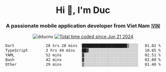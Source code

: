 <h1 align="center">
  Hi 👋, I'm  Duc</h1>
<h3 align="center">A passionate mobile application developer from Viet Nam 🇻🇳</h3>  
  
<p align="center"> <img src="https://komarev.com/ghpvc/?username=dducnv&label=Profile%20views&color=0e75b6&style=flat" alt="dducnv" /> 
<a href="https://wakatime.com/@4d2a2cd9-1bcb-4dd1-84a4-dce128a35137"><img src="https://wakatime.com/badge/user/4d2a2cd9-1bcb-4dd1-84a4-dce128a35137.svg" alt="Total time coded since Jun 21 2024" /></a>
</p>  

<div align="center">
  <!--START_SECTION:waka-->

```txt
Dart              28 hrs 28 mins  ████████████████████▒░░░░   81.02 %
TypeScript        3 hrs 44 mins   ██▓░░░░░░░░░░░░░░░░░░░░░░   10.65 %
YAML              52 mins         ▓░░░░░░░░░░░░░░░░░░░░░░░░   02.51 %
Bash              42 mins         ▓░░░░░░░░░░░░░░░░░░░░░░░░   02.00 %
Other             29 mins         ▒░░░░░░░░░░░░░░░░░░░░░░░░   01.40 %
```

<!--END_SECTION:waka-->
</div>




  
